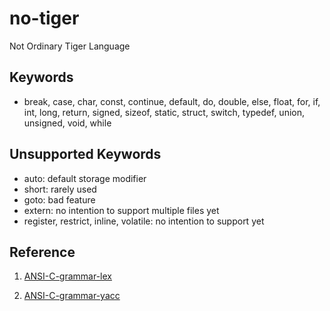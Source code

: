 # no-tiger
Not Ordinary Tiger Language


## Keywords
- break, case, char, const, continue, default, do, double, else, float, for, if, int, long, return, signed, sizeof, static, struct, switch, typedef, union, unsigned, void, while

## Unsupported Keywords

- auto: default storage modifier
- short: rarely used
- goto: bad feature
- extern: no intention to support multiple files yet
- register, restrict, inline, volatile: no intention to support yet

## Reference

1. [ANSI-C-grammar-lex](http://www.quut.com/c/ANSI-C-grammar-l-2011.html)

2. [ANSI-C-grammar-yacc](http://www.quut.com/c/ANSI-C-grammar-y-2011.html)